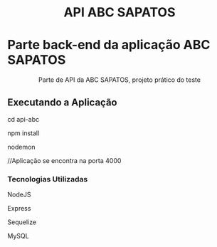 <h1 align="center">API ABC SAPATOS</h1>

# Parte back-end da aplicação ABC SAPATOS

<p align="center">Parte de API da ABC SAPATOS, projeto prático do teste</p>

## Executando a Aplicação

cd api-abc

npm install

nodemon

//Aplicação se encontra na porta 4000

### Tecnologias Utilizadas

NodeJS

Express

Sequelize

MySQL